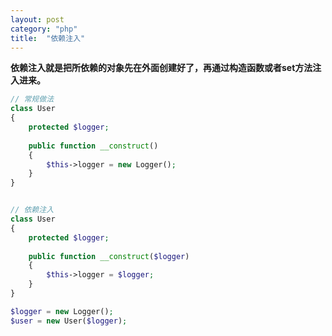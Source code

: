 ```yaml
---
layout: post
category: "php"
title:  "依赖注入"
---
```


**依赖注入就是把所依赖的对象先在外面创建好了，再通过构造函数或者set方法注入进来。**

```php
// 常规做法
class User
{
	protected $logger;
	
    public function __construct()
    {
        $this->logger = new Logger();
    }
}


// 依赖注入
class User
{
    protected $logger;
	
    public function __construct($logger)
    {
        $this->logger = $logger;
    }
}

$logger = new Logger();
$user = new User($logger);
```